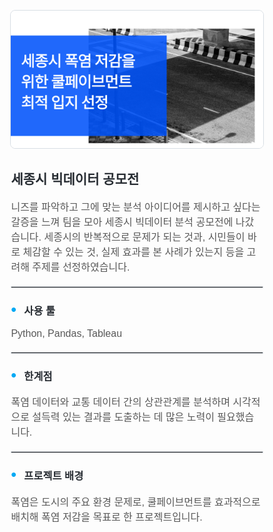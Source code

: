 <div style="font-family: Arial, sans-serif; margin-top: 30px;">

  <!-- 프로젝트 2 -->
  <div style="text-align: center; margin-bottom: 40px;">
    <img src="https://github.com/jinjin7766/Portfolio/blob/main/%EA%B3%B5%EB%AA%A8%EC%A0%84_%ED%91%9C%EC%A7%80.png" alt="Cool Pavement 프로젝트" style="width: 80%; height: auto; border-radius: 8px; border: 1px solid #d8dee4;">
    <div style="margin-top: 20px; text-align: left; width: 80%; margin-left: auto; margin-right: auto;">
      <h2 style="color: #282d33;">세종시 빅데이터 공모전</h2>
      <p style="font-size: 16px; color: #585858;">
        니즈를 파악하고 그에 맞는 분석 아이디어를 제시하고 싶다는 갈증을 느껴 팀을 모아 세종시 빅데이터 분석 공모전에 나갔습니다. 
        세종시의 반복적으로 문제가 되는 것과, 시민들이 바로 체감할 수 있는 것, 실제 효과를 본 사례가 있는지 등을 고려해 주제를 선정하였습니다. 
      </p>
      <hr style="border: 1px solid #d8dee4; margin: 20px 0;">
      <h3 style="color: #282d33; margin-top: 20px;">
        <span style="color: #03A9F4; font-size: 24px; margin-right: 8px;">•</span> 사용 툴
      </h3>
      <p style="font-size: 16px; color: #585858;">
        Python, Pandas, Tableau
      </p>
      <hr style="border: 1px solid #d8dee4; margin: 20px 0;">
      <h3 style="color: #282d33; margin-top: 20px;">
        <span style="color: #03A9F4; font-size: 24px; margin-right: 8px;">•</span> 한계점
      </h3>
      <p style="font-size: 16px; color: #585858;">
        폭염 데이터와 교통 데이터 간의 상관관계를 분석하며 시각적으로 설득력 있는 결과를 도출하는 데 많은 노력이 필요했습니다.
      </p>
      <hr style="border: 1px solid #d8dee4; margin: 20px 0;">
      <h3 style="color: #282d33; margin-top: 20px;">
        <span style="color: #03A9F4; font-size: 24px; margin-right: 8px;">•</span> 프로젝트 배경
      </h3>
      <p style="font-size: 16px; color: #585858;">
        폭염은 도시의 주요 환경 문제로, 쿨페이브먼트를 효과적으로 배치해 폭염 저감을 목표로 한 프로젝트입니다.
      </p>
    </div>
  </div>
</div>
